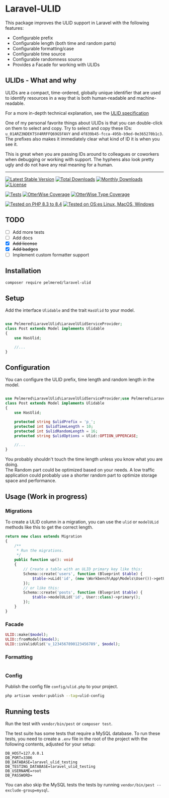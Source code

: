 # Laravel-ULID

This package improves the ULID support in Laravel with the following features:
- Configurable prefix
- Configurable length (both time and random parts)
- Configurable formatting/case
- Configurable time source
- Configurable randomness source
- Provides a Facade for working with ULIDs

## ULIDs - What and why

ULIDs are a compact, time-ordered, globally unique identifier that are used to
identify resources in a way that is both human-readable and machine-readable.

For a more in-depth technical explanation, see the [ULID specification](https://github.com/ulid/spec)

One of my personal favorite things about ULIDs is that you can double-click on them to select and copy. 
Try to select and copy these IDs: `u_01ARZ3NDEKTSV4RRFFQ69G5FAVY` and `4f839b45-fcca-495b-b9ed-0e365270b1c3`. 
The prefixes also makes it immediately clear what kind of ID it is when you see it.

This is great when you are passing IDs around to colleagues or coworkers when debugging or working with support.
The hyphens also look pretty ugly and do not have any real meaning for a human.

<hr>

[![Latest Stable Version](https://poser.pugx.org/pelmered/laravel-ulid/v/stable)](https://packagist.org/packages/pelmered/laravel-ulid)
[![Total Downloads](https://poser.pugx.org/pelmered/laravel-ulid/d/total)](//packagist.org/packages/pelmered/laravel-ulid)
[![Monthly Downloads](https://poser.pugx.org/pelmered/laravel-ulid/d/monthly)](//packagist.org/packages/pelmered/laravel-ulid)
[![License](https://poser.pugx.org/pelmered/laravel-ulid/license)](https://packagist.org/packages/pelmered/laravel-ulid)

[![Tests](https://github.com/pelmered/laravel-ulid/actions/workflows/run-tests.yml/badge.svg?branch=main)](https://github.com/pelmered/laravel-ulid/actions/workflows/run-tests.yml)
[![OtterWise Coverage](https://img.shields.io/endpoint?url=https://otterwise.app/badge/github/pelmered/laravel-ulid)](https://otterwise.app/github/pelmered/laravel-ulid)
[![OtterWise Type Coverage](https://img.shields.io/endpoint?url=https://otterwise.app/badge/github/pelmered/laravel-ulid/type)](https://otterwise.app/github/pelmered/laravel-ulid)

[![Tested on PHP 8.3 to 8.4](https://img.shields.io/badge/Tested%20on%20PHP-8.3%20|%208.4-brightgreen.svg?maxAge=2419200)](https://github.com/pelmered/filament-money-field/actions/workflows/tests.yml)
[![Tested on OS:es Linux, MacOS, Windows](https://img.shields.io/badge/Tested%20on%20lastest%20versions%20of-%20Ubuntu%20|%20MacOS%20|%20Windows-brightgreen.svg?maxAge=2419200)](https://github.com/pelmered/laravel-ulid/actions/workflows/tests.yml)

## TODO

- [ ] Add more tests
- [ ] Add docs
- [x] ~~Add license~~
- [x] ~~Add badges~~
- [ ] Implement custom formatter support

## Installation
```bash
composer require pelmered/laravel-ulid
```
## Setup

Add the interface `Ulidable` and the trait `HasUlid` to your model.
```php

use Pelmered\LaravelUlid\LaravelUlidServiceProvider;
class Post extends Model implements Ulidable
{
    use HasUlid;

    //...
}
```

## Configuration

You can configure the ULID prefix, time length and random length in the model.

```php

use Pelmered\LaravelUlid\LaravelUlidServiceProvider;use Pelmered\LaravelUlid\ValueObject\Ulid;
class Post extends Model implements Ulidable
{
    use HasUlid;

    protected string $ulidPrefix = 'p_';
    protected int $ulidTimeLength = 10;
    protected int $ulidRandomLength = 16;
    protected string $ulidOptions = Ulid::OPTION_UPPERCASE;

    //...
}
```
You probably shouldn't touch the time length unless you know what you are doing.\
The Random part could be optimized based on your needs. A low traffic application could probably use a shorter random part to optimize storage space and performance.

## Usage (Work in progress)


### Migrations

To create a ULID column in a migration, you can use the `ulid` or `modelULid` methods like this to get the correct length.
```php
return new class extends Migration
{
    /**
     * Run the migrations.
     */
    public function up(): void
    {
        // Create a table with an ULID primary key like this:
        Schema::create('users', function (Blueprint $table) {
            $table->uLid('id', (new \Workbench\App\Models\User())->getUlidLength())->primary();
        });
        // or like this:
        Schema::create('posts', function (Blueprint $table) {
            $table->modelULid('id', User::class)->primary();
        });
    }
}
```



### Facade

```php
ULID::make($model);
ULID::fromModel($model);
ULID::isValidUlid('u_1234567890123456789', $model);
```
### Formatting
```dotenv

```

### Config

Publish the config file `config/ulid.php` to your project.
```bash
php artisan vendor:publish --tag=ulid-config
```


## Running tests

Run the test with `vendor/bin/pest` or `composer test`.

The test suite has some tests that require a MySQL database.
To run these tests, you need to create a `.env` file in the root of the project with the following contents,
adjusted for your setup:
```dotenv
DB_HOST=127.0.0.1
DB_PORT=3306
DB_DATABASE=laravel_ulid_testing
DB_TESTING_DATABASE=laravel_ulid_testing
DB_USERNAME=root
DB_PASSWORD=
```
You can also skip the MySQL tests the tests by running `vendor/bin/pest --exclude-group=mysql`.
